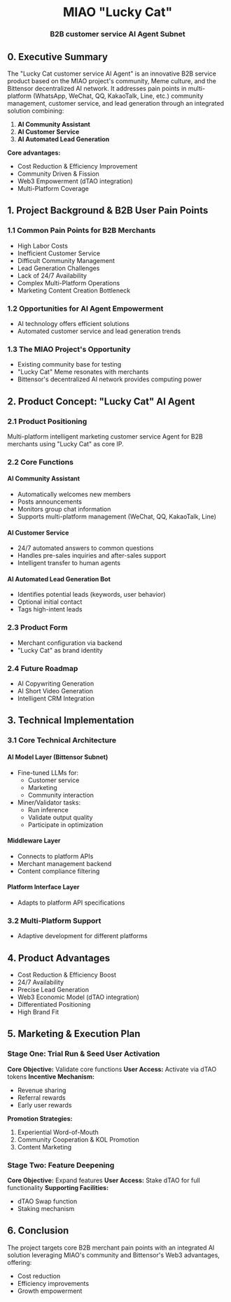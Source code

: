 <div align="center">

# **MIAO "Lucky Cat"** <!-- omit in toc -->

### B2B customer service AI Agent Subnet <!-- omit in toc -->

</div>

## 0. Executive Summary

The "Lucky Cat customer service AI Agent" is an innovative B2B service product based on the MIAO project's community, Meme culture, and the Bittensor decentralized AI network. It addresses pain points in multi-platform (WhatsApp, WeChat, QQ, KakaoTalk, Line, etc.) community management, customer service, and lead generation through an integrated solution combining:

1. **AI Community Assistant**
2. **AI Customer Service**
3. **AI Automated Lead Generation**

**Core advantages:**
- Cost Reduction & Efficiency Improvement
- Community Driven & Fission
- Web3 Empowerment (dTAO integration)
- Multi-Platform Coverage

## 1. Project Background & B2B User Pain Points

### 1.1 Common Pain Points for B2B Merchants
- High Labor Costs
- Inefficient Customer Service
- Difficult Community Management
- Lead Generation Challenges
- Lack of 24/7 Availability
- Complex Multi-Platform Operations
- Marketing Content Creation Bottleneck

### 1.2 Opportunities for AI Agent Empowerment
- AI technology offers efficient solutions
- Automated customer service and lead generation trends

### 1.3 The MIAO Project's Opportunity
- Existing community base for testing
- "Lucky Cat" Meme resonates with merchants
- Bittensor's decentralized AI network provides computing power

## 2. Product Concept: "Lucky Cat" AI Agent

### 2.1 Product Positioning
Multi-platform intelligent marketing customer service Agent for B2B merchants using "Lucky Cat" as core IP.

### 2.2 Core Functions
#### AI Community Assistant
- Automatically welcomes new members
- Posts announcements
- Monitors group chat information
- Supports multi-platform management (WeChat, QQ, KakaoTalk, Line)

#### AI Customer Service
- 24/7 automated answers to common questions
- Handles pre-sales inquiries and after-sales support
- Intelligent transfer to human agents

#### AI Automated Lead Generation Bot
- Identifies potential leads (keywords, user behavior)
- Optional initial contact
- Tags high-intent leads

### 2.3 Product Form
- Merchant configuration via backend
- "Lucky Cat" as brand identity

### 2.4 Future Roadmap
- AI Copywriting Generation
- AI Short Video Generation
- Intelligent CRM Integration

## 3. Technical Implementation

### 3.1 Core Technical Architecture
#### AI Model Layer (Bittensor Subnet)
- Fine-tuned LLMs for:
  - Customer service
  - Marketing
  - Community interaction
- Miner/Validator tasks:
  - Run inference
  - Validate output quality
  - Participate in optimization

#### Middleware Layer
- Connects to platform APIs
- Merchant management backend
- Content compliance filtering

#### Platform Interface Layer
- Adapts to platform API specifications

### 3.2 Multi-Platform Support
- Adaptive development for different platforms

## 4. Product Advantages
- Cost Reduction & Efficiency Boost
- 24/7 Availability
- Precise Lead Generation
- Web3 Economic Model (dTAO integration)
- Differentiated Positioning
- High Brand Fit

## 5. Marketing & Execution Plan

### Stage One: Trial Run & Seed User Activation
**Core Objective:** Validate core functions
**User Access:** Activate via dTAO tokens
**Incentive Mechanism:**
- Revenue sharing
- Referral rewards
- Early user rewards

**Promotion Strategies:**
1. Experiential Word-of-Mouth
2. Community Cooperation & KOL Promotion
3. Content Marketing

### Stage Two: Feature Deepening
**Core Objective:** Expand features
**User Access:** Stake dTAO for full functionality
**Supporting Facilities:**
- dTAO Swap function
- Staking mechanism

## 6. Conclusion

The project targets core B2B merchant pain points with an integrated AI solution leveraging MIAO's community and Bittensor's Web3 advantages, offering:
- Cost reduction
- Efficiency improvements
- Growth empowerment
